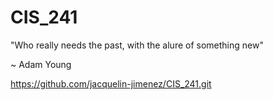 # CIS_241

"Who really needs the past, with the alure of something new"

~ Adam Young




































https://github.com/jacquelin-jimenez/CIS_241.git
